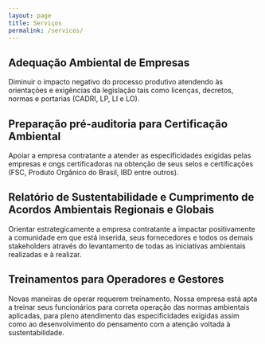 ```yaml
---
layout: page
title: Serviços
permalink: /servicos/
---
```


## Adequação Ambiental de Empresas

<p>Diminuir o impacto negativo do processo produtivo atendendo às orientações e exigências da legislação tais como licenças, decretos, normas e portarias (CADRI, LP, LI e LO).</p>

## Preparação pré-auditoria para Certificação Ambiental

<p>Apoiar a empresa contratante a atender as especificidades exigidas pelas empresas e ongs certificadoras na obtenção de seus selos e certificações (FSC, Produto Orgânico do Brasil, IBD entre outros).</p>

## Relatório de Sustentabilidade e Cumprimento de Acordos Ambientais Regionais e Globais

<p>Orientar estrategicamente a empresa contratante a impactar positivamente a comunidade em que está inserida, seus fornecedores e todos os demais stakeholders através do levantamento de todas as iniciativas ambientais realizadas e à realizar.</p>

## Treinamentos para Operadores e Gestores

<p>Novas maneiras de operar requerem treinamento. Nossa empresa está apta a treinar seus funcionários para correta operação das normas ambientais aplicadas, para pleno atendimento das especificidades exigidas assim como ao desenvolvimento do pensamento com a atenção voltada à sustentabilidade.</p>
